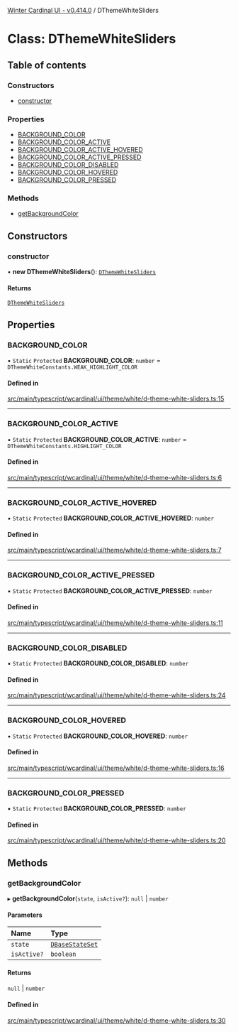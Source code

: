 [Winter Cardinal UI - v0.414.0](../index.md) / DThemeWhiteSliders

# Class: DThemeWhiteSliders

## Table of contents

### Constructors

- [constructor](DThemeWhiteSliders.md#constructor)

### Properties

- [BACKGROUND\_COLOR](DThemeWhiteSliders.md#background_color)
- [BACKGROUND\_COLOR\_ACTIVE](DThemeWhiteSliders.md#background_color_active)
- [BACKGROUND\_COLOR\_ACTIVE\_HOVERED](DThemeWhiteSliders.md#background_color_active_hovered)
- [BACKGROUND\_COLOR\_ACTIVE\_PRESSED](DThemeWhiteSliders.md#background_color_active_pressed)
- [BACKGROUND\_COLOR\_DISABLED](DThemeWhiteSliders.md#background_color_disabled)
- [BACKGROUND\_COLOR\_HOVERED](DThemeWhiteSliders.md#background_color_hovered)
- [BACKGROUND\_COLOR\_PRESSED](DThemeWhiteSliders.md#background_color_pressed)

### Methods

- [getBackgroundColor](DThemeWhiteSliders.md#getbackgroundcolor)

## Constructors

### constructor

• **new DThemeWhiteSliders**(): [`DThemeWhiteSliders`](DThemeWhiteSliders.md)

#### Returns

[`DThemeWhiteSliders`](DThemeWhiteSliders.md)

## Properties

### BACKGROUND\_COLOR

▪ `Static` `Protected` **BACKGROUND\_COLOR**: `number` = `DThemeWhiteConstants.WEAK_HIGHLIGHT_COLOR`

#### Defined in

[src/main/typescript/wcardinal/ui/theme/white/d-theme-white-sliders.ts:15](https://github.com/winter-cardinal/winter-cardinal-ui/blob/v0.414.0/src/main/typescript/wcardinal/ui/theme/white/d-theme-white-sliders.ts#L15)

___

### BACKGROUND\_COLOR\_ACTIVE

▪ `Static` `Protected` **BACKGROUND\_COLOR\_ACTIVE**: `number` = `DThemeWhiteConstants.HIGHLIGHT_COLOR`

#### Defined in

[src/main/typescript/wcardinal/ui/theme/white/d-theme-white-sliders.ts:6](https://github.com/winter-cardinal/winter-cardinal-ui/blob/v0.414.0/src/main/typescript/wcardinal/ui/theme/white/d-theme-white-sliders.ts#L6)

___

### BACKGROUND\_COLOR\_ACTIVE\_HOVERED

▪ `Static` `Protected` **BACKGROUND\_COLOR\_ACTIVE\_HOVERED**: `number`

#### Defined in

[src/main/typescript/wcardinal/ui/theme/white/d-theme-white-sliders.ts:7](https://github.com/winter-cardinal/winter-cardinal-ui/blob/v0.414.0/src/main/typescript/wcardinal/ui/theme/white/d-theme-white-sliders.ts#L7)

___

### BACKGROUND\_COLOR\_ACTIVE\_PRESSED

▪ `Static` `Protected` **BACKGROUND\_COLOR\_ACTIVE\_PRESSED**: `number`

#### Defined in

[src/main/typescript/wcardinal/ui/theme/white/d-theme-white-sliders.ts:11](https://github.com/winter-cardinal/winter-cardinal-ui/blob/v0.414.0/src/main/typescript/wcardinal/ui/theme/white/d-theme-white-sliders.ts#L11)

___

### BACKGROUND\_COLOR\_DISABLED

▪ `Static` `Protected` **BACKGROUND\_COLOR\_DISABLED**: `number`

#### Defined in

[src/main/typescript/wcardinal/ui/theme/white/d-theme-white-sliders.ts:24](https://github.com/winter-cardinal/winter-cardinal-ui/blob/v0.414.0/src/main/typescript/wcardinal/ui/theme/white/d-theme-white-sliders.ts#L24)

___

### BACKGROUND\_COLOR\_HOVERED

▪ `Static` `Protected` **BACKGROUND\_COLOR\_HOVERED**: `number`

#### Defined in

[src/main/typescript/wcardinal/ui/theme/white/d-theme-white-sliders.ts:16](https://github.com/winter-cardinal/winter-cardinal-ui/blob/v0.414.0/src/main/typescript/wcardinal/ui/theme/white/d-theme-white-sliders.ts#L16)

___

### BACKGROUND\_COLOR\_PRESSED

▪ `Static` `Protected` **BACKGROUND\_COLOR\_PRESSED**: `number`

#### Defined in

[src/main/typescript/wcardinal/ui/theme/white/d-theme-white-sliders.ts:20](https://github.com/winter-cardinal/winter-cardinal-ui/blob/v0.414.0/src/main/typescript/wcardinal/ui/theme/white/d-theme-white-sliders.ts#L20)

## Methods

### getBackgroundColor

▸ **getBackgroundColor**(`state`, `isActive?`): ``null`` \| `number`

#### Parameters

| Name | Type |
| :------ | :------ |
| `state` | [`DBaseStateSet`](../interfaces/DBaseStateSet.md) |
| `isActive?` | `boolean` |

#### Returns

``null`` \| `number`

#### Defined in

[src/main/typescript/wcardinal/ui/theme/white/d-theme-white-sliders.ts:30](https://github.com/winter-cardinal/winter-cardinal-ui/blob/v0.414.0/src/main/typescript/wcardinal/ui/theme/white/d-theme-white-sliders.ts#L30)
